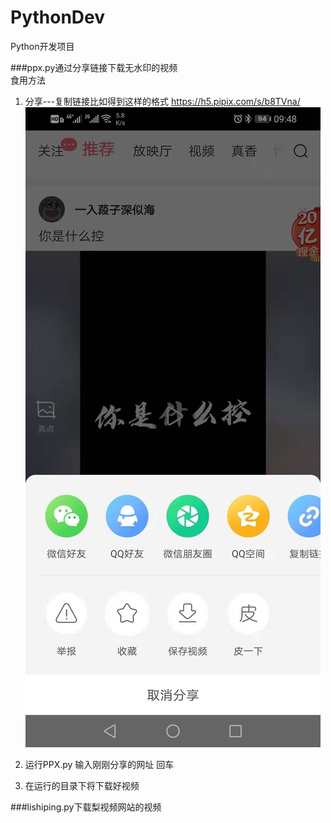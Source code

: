 # PythonDev
Python开发项目

###ppx.py通过分享链接下载无水印的视频  
食用方法  
1. 分享---复制链接比如得到这样的格式
https://h5.pipix.com/s/b8TVna/  
![分享图片](https://github.com/alwaysra/PythonDev/blob/master/43907c2e30b70c79ec42fa051a5e69a.jpg)  
  
2. 运行PPX.py 输入刚刚分享的网址 回车
3. 在运行的目录下将下载好视频



###lishiping.py下载梨视频网站的视频
